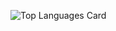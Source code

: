 
![Top Languages Card](https://github-readme-stats.vercel.app/api/top-langs/?username=vivosalvador&layout=compact&theme=algolia&count_private=true)
